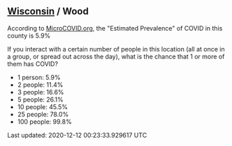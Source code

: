 
## [Wisconsin](/united-states/wisconsin) / Wood

According to [MicroCOVID.org](http://microcovid.org),
the "Estimated Prevalence" of COVID in this county is 5.9%

If you interact with a certain number of people in this location
(all at once in a group, or spread out across the day), what is the chance that
1 or more of them has COVID?

- 1 person: 5.9%
- 2 people: 11.4%
- 3 people: 16.6%
- 5 people: 26.1%
- 10 people: 45.5%
- 25 people: 78.0%
- 100 people: 99.8%

Last updated: 2020-12-12 00:23:33.929617 UTC
